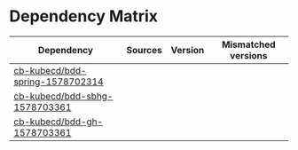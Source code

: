 # Dependency Matrix

Dependency | Sources | Version | Mismatched versions
---------- | ------- | ------- | -------------------
[cb-kubecd/bdd-spring-1578702314](https://github.com/cb-kubecd/bdd-spring-1578702314.git) |  | []() | 
[cb-kubecd/bdd-sbhg-1578703361](https://github.com/cb-kubecd/bdd-sbhg-1578703361.git) |  | []() | 
[cb-kubecd/bdd-gh-1578703361](https://github.com/cb-kubecd/bdd-gh-1578703361.git) |  | []() | 
